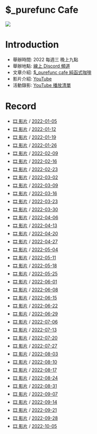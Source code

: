 # $_purefunc Cafe
![](https://raw.githubusercontent.com/PureFuncInc/purefunc-cafe/main/images/logo.png)

# Introduction
* 舉辦時間: 2022 每週三 晚上九點
* 舉辦地點: [線上 Discord 頻道](https://discord.gg/purfunc)
* 文章介紹: [$_purefunc cafe 純函式咖啡](https://github.com/PureFuncInc/blog-articles/blob/main/%E7%B4%94%E5%87%BD%E5%BC%8F%E5%92%96%E5%95%A1.md)
* 影片介紹: [YouTube](https://www.youtube.com/watch?v=N5GzZfXg5z0)
* 活動錄影: [YouTube 播放清單](https://youtube.com/playlist?list=PLC3hT4Z5I-O4V2g1oU-pkxp6Wr72ozhgk)

# Record
* [🎞 影片](https://youtu.be/hOQOa8_srJU) / [2022-01-05](records/2022-01-05/README.md)
* [🎞 影片](https://youtu.be/uWiwvoUPfeU) / [2022-01-12](records/2022-01-12/README.md)
* [🎞 影片](https://youtu.be/Th4dS1KFAt0) / [2022-01-19](records/2022-01-19/README.md)
* [🎞 影片](https://youtu.be/EuZcgq_J_Wo) / [2022-01-26](records/2022-01-26/README.md)
* [🎞 影片]() / [2022-02-09](records/2022-02-09/README.md)
* [🎞 影片](https://youtu.be/VP_ruW2EEU4) / [2022-02-16](records/2022-02-16/README.md)
* [🎞 影片](https://youtu.be/-Mtf-23I018) / [2022-02-23](records/2022-02-23/README.md)
* [🎞 影片](https://youtu.be/iOR78NTojTc) / [2022-03-02](records/2022-03-02/README.md)
* [🎞 影片](https://youtu.be/7SYP-qQPgKs) / [2022-03-09](records/2022-03-09/README.md)
* [🎞 影片](https://youtu.be/lNTub8wAsIE) / [2022-03-16](records/2022-03-16/README.md)
* [🎞 影片](https://youtu.be/SZTGP7nI1ws) / [2022-03-23](records/2022-03-23/README.md)
* [🎞 影片](https://youtu.be/VZqYA3NLeUk) / [2022-03-30](records/2022-03-30/README.md)
* [🎞 影片](https://youtu.be/_epcQDGMudo) / [2022-04-06](records/2022-04-06/README.md)
* [🎞 影片](https://youtu.be/Np4XktL3uSE) / [2022-04-13](records/2022-04-13/README.md)
* [🎞 影片](https://youtu.be/bdruVwf7p7U) / [2022-04-20](records/2022-04-20/README.md)
* [🎞 影片](https://youtu.be/VwKRmf3cBac) / [2022-04-27](records/2022-04-27/README.md)
* [🎞 影片](https://youtu.be/jUy6YHAf5Ak) / [2022-05-04](records/2022-05-04/README.md)
* [🎞 影片](https://youtu.be/KM24s2vq-NU) / [2022-05-11](records/2022-05-11/README.md)
* [🎞 影片](https://youtu.be/F4IdFNnbOnA) / [2022-05-18](records/2022-05-18/README.md)
* [🎞 影片](https://youtu.be/Hym8NSp0WNk) / [2022-05-25](records/2022-05-25/README.md)
* [🎞 影片](https://youtu.be/9VWDpTiqqpo) / [2022-06-01](records/2022-06-01/README.md)
* [🎞 影片](https://youtu.be/oGbtMV9P88g) / [2022-06-08](records/2022-06-08/README.md)
* [🎞 影片](https://youtu.be/K32McgU0RTk) / [2022-06-15](records/2022-06-15/README.md)
* [🎞 影片](https://youtu.be/74G3Lz7ELrQ) / [2022-06-22](records/2022-06-22/README.md)
* [🎞 影片](https://youtu.be/GB2A0L5Jb9c) / [2022-06-29](records/2022-06-29/README.md)
* [🎞 影片](https://youtu.be/_6AH12Bmgkk) / [2022-07-06](records/2022-07-06/README.md)
* [🎞 影片](https://youtu.be/SDE14DkLMAg) / [2022-07-13](records/2022-07-13/README.md)
* [🎞 影片](https://youtu.be/LECrkVc1YrA) / [2022-07-20](records/2022-07-20/README.md)
* [🎞 影片](https://youtu.be/P8xFlxlwD04) / [2022-07-27](records/2022-07-27/README.md)
* [🎞 影片](https://youtu.be/oV7PaU7Csjk) / [2022-08-03](records/2022-08-03/README.md)
* [🎞 影片](https://youtu.be/yVq5gXbeiKw) / [2022-08-10](records/2022-08-10/README.md)
* [🎞 影片](https://youtu.be/ugQiluBLr7E) / [2022-08-17](records/2022-08-17/README.md)
* [🎞 影片](https://youtu.be/UMJAi94XG7I) / [2022-08-24](records/2022-08-24/README.md)
* [🎞 影片](https://youtu.be/RmBpLdIbnBA) / [2022-08-31](records/2022-08-31/README.md)
* [🎞 影片](https://youtu.be/TTvdbsYZ3lc) / [2022-09-07](records/2022-09-07/README.md)
* [🎞 影片](https://youtu.be/WtRPffxHwp4) / [2022-09-14](records/2022-09-14/README.md)
* [🎞 影片](https://youtu.be/yKJwgChClsI) / [2022-09-21](records/2022-09-21/README.md)
* [🎞 影片](https://youtu.be/_mxoukKWnFY) / [2022-09-28](records/2022-09-28/README.md)
* [🎞 影片]() / [2022-10-05](records/2022-10-05/README.md)
